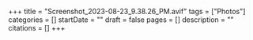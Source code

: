 +++
title = "Screenshot_2023-08-23_9.38.26_PM.avif"
tags = ["Photos"]
categories = []
startDate = ""
draft = false
pages = []
description = ""
citations = []
+++
